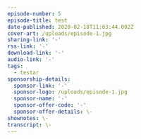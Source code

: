 ```yaml
---
episode-number: 5
episode-title: test
date-published: 2020-02-18T11:03:44.002Z
cover-art: /uploads/episode-1.jpg
sharing-link: '-'
rss-link: '-'
download-link: '-'
audio-link: '-'
tags:
  - testar
sponsorship-details:
  sponsor-link: '-'
  sponsor-logo: /uploads/episode-1.jpg
  sponsor-name: '-'
  sponsor-offer-code: '-'
  sponsor-offer-details: \-
shownotes: \-
transcript: \-
---
```


